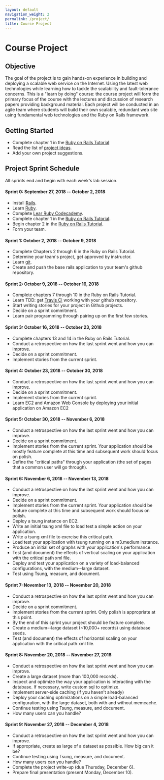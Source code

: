 ```yaml
---
layout: default
navigation_weight: 2
permalink: /project/
title: Course Project
---
```


# Course Project

## Objective

The goal of the project is to gain hands-on experience in building and
deploying a scalable web service on the Internet. Using the latest web
technologies while learning how to tackle the scalability and fault-tolerance
concerns. This is a "learn by doing" course: the course project will form the
primary focus of the course with the lectures and discussion of research papers
providing background material. Each project will be conducted in an agile team
where students will build their own scalable, redundant web site using
fundamental web technologies and the Ruby on Rails framework.


## Getting Started

* Complete chapter 1 in the
  [Ruby on Rails Tutorial](https://www.railstutorial.org/book/beginning)
* Read the list of [project ideas](/project_ideas/).
* Add your own project suggestions.

## Project Sprint Schedule

All sprints end and begin with each week's lab session.

#### Sprint 0: September 27, 2018 -- October 2, 2018
* Install [Rails](http://rubyonrails.org/).
* Learn [Ruby](https://www.ruby-lang.org/en/).
* Complete [Lear Ruby Codecademy](https://www.codecademy.com/learn/learn-ruby).
* Complete chapter 1 in the
  [Ruby on Rails Tutorial](https://www.railstutorial.org/book/beginning).
* Begin chapter 2 in the
  [Ruby on Rails Tutorial](https://www.railstutorial.org/book/toy_app).
* Form your team.

#### Sprint 1: October 2, 2018 -- October 9, 2018
* Complete Chapters 2 through 6 in the Ruby on Rails Tutorial.
* Determine your team's project, get approved by instructor.
* Learn [git](http://rogerdudler.github.io/git-guide/).
* Create and push the base rails application to your team's github repository.

#### Sprint 2: October 9, 2018 -- October 16, 2018
* Complete chapters 7 through 10 in the Ruby on Rails Tutorial.
* Learn TDD: get [Travis CI](http://docs.travis-ci.com) working with your
  github repository.
* Start writing stories for your project in Github projects.
* Decide on a sprint commitment.
* Learn pair programming through pairing up on the first few stories.

#### Sprint 3: October 16, 2018 -- October 23, 2018
* Complete chapters 13 and 14 in the Ruby on Rails Tutorial.
* Conduct a retrospective on how the last sprint went and how you can improve.
* Decide on a sprint commitment.
* Implement stories from the current sprint.

#### Sprint 4: October 23, 2018 -- October 30, 2018
* Conduct a retrospective on how the last sprint went and how you can improve.
* Decide on a sprint commitment.
* Implement stories from the current sprint.
* Learn EC2 and Amazon Web Console by deploying your initial application on
  Amazon EC2

#### Sprint 5: October 30, 2018 -- November 6, 2018
* Conduct a retrospective on how the last sprint went and how you can improve.
* Decide on a sprint commitment.
* Implement stories from the current sprint. Your application should be mostly
  feature complete at this time and subsequent work should focus on polish.
* Define the "critical paths" through your application (the set of pages that a
  common user will go through).

#### Sprint 6: November 6, 2018 -- November 13, 2018
* Conduct a retrospective on how the last sprint went and how you can improve.
* Decide on a sprint commitment.
* Implement stories from the current sprint. Your application should be feature
  complete at this time and subsequent work should focus on polish.
* Deploy a tsung instance on EC2.
* Write an initial tsung xml file to load test a simple action on your
  application.
* Write a tsung xml file to exercise this critical path.
* Load test your application with tsung running on a m3.medium instance.
* Produce an initial set of graphs with your application's performance.
* Test (and document) the effects of vertical scaling on your application with
  the critical path xml file.
* Deploy and test your application on a variety of load-balanced
  configurations, with the medium--large dataset.
* Test using Tsung, measure, and document.

#### Sprint 7: November 13, 2018 -- November 20, 2018
* Conduct a retrospective on how the last sprint went and how you can improve.
* Decide on a sprint commitment.
* Implement stories from the current sprint. Only polish is appropriate at this
  point.
* By the end of this sprint your project should be feature complete.
* Create a medium--large dataset (~10,000+ records) using database seeds.
* Test (and document) the effects of horizontal scaling on your application
  with the critical path xml file.

#### Sprint 8: November 20, 2018 -- November 27, 2018
* Conduct a retrospective on how the last sprint went and how you can improve.
* Create a large dataset (more than 100,000 records).
* Inspect and optimize the way your application is interacting with the
  database. If necessary, write custom sql to optimize.
* Implement server-side caching (if you haven't already)
* Deploy your caching optimizations on a simple load-balanced configuration,
  with the large dataset, both with and without memcache.
* Continue testing using Tsung, measure, and document.
* How many users can you handle?

#### Sprint 9: November 27, 2018 -- December 4, 2018
* Conduct a retrospective on how the last sprint went and how you can improve.
* If appropriate, create as large of a dataset as possible. How big can it be?
* Continue testing using Tsung, measure, and document.
* How many users can you handle?
* Complete the project write-up (due Thursday, December 6).
* Prepare final presentation (present Monday, December 10).
